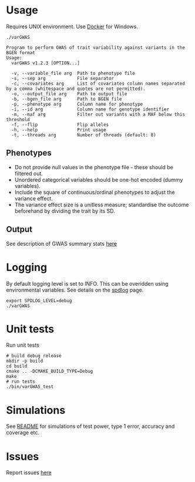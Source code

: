 # Usage

Requires UNIX environment. Use [Docker](install.md#Docker) for Windows.

```shell
./varGWAS

Program to perform GWAS of trait variability against variants in the BGEN format
Usage:
  varGWAS v1.2.3 [OPTION...]

  -v, --variable_file arg  Path to phenotype file
  -s, --sep arg            File separator
  -c, --covariates arg     List of covariates column names separated by a comma (whitespace and quotes are not permitted).
  -o, --output_file arg    Path to output file
  -b, --bgen_file arg      Path to BGEN file
  -p, --phenotype arg      Column name for phenotype
  -i, --id arg             Column name for genotype identifier
  -m, --maf arg            Filter out variants with a MAF below this threshold
  -f, --flip               Flip alleles
  -h, --help               Print usage
  -t, --threads arg        Number of threads (default: 8)
```

## Phenotypes

- Do not provide null values in the phenotype file - these should be filtered out.
- Unordered categorical variables should be one-hot encoded (dummy variables).
- Include the square of continuous/ordinal phenotypes to adjust the variance effect.
- The variance effect size is a unitless measure; standardise the outcome beforehand by dividing the trait by its SD.

## Output

See description of GWAS summary stats [here](tutorial.md#Output) 

# Logging

By default logging level is set to INFO. This can be overidden using environmental variables. See details on
the [spdlog](https://github.com/gabime/spdlog#load-log-levels-from-env-variable-or-from-argv) page.

```shell
export SPDLOG_LEVEL=debug
./varGWAS
```

# Unit tests

Run unit tests

```shell
# build debug release
mkdir -p build
cd build
cmake .. -DCMAKE_BUILD_TYPE=Debug
make
# run tests
./bin/varGWAS_test
```

# Simulations

See [README](https://github.com/MRCIEU/varGWAS/blob/master/sim/README.md) for simulations of test power, type 1 error, accuracy and coverage etc.

# Issues

Report issues [here](https://github.com/MRCIEU/varGWAS/issues)
